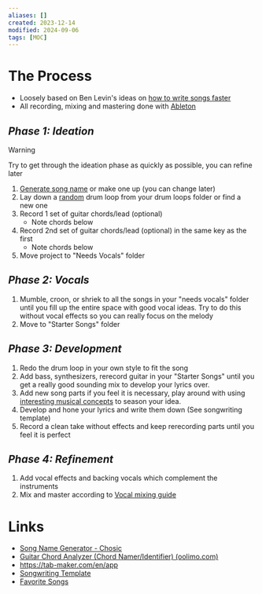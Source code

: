 ```yaml
---
aliases: []
created: 2023-12-14
modified: 2024-09-06
tags: [MOC]
---
```


# **The Process**

- Loosely based on Ben Levin's ideas on [how to write songs faster](https://www.youtube.com/watch?v=siJeW_HiH7c)
- All recording, mixing and mastering done with [Ableton](https://www.ableton.com/)

## *Phase 1: Ideation*

> [!WARNING]
> Try to get through the ideation phase as quickly as possible, you can refine later

1. [Generate song name](https://www.chosic.com/song-name-generator-by-genre-and-mood/) or make one up (you can change later)
2. Lay down a [random](https://www.bing.com/search?pglt=161&q=random+number+generator&cvid=a4e7f9182f8741daa550952d0aa61475&gs_lcrp=EgZjaHJvbWUqBggAEAAYQDIGCAAQABhAMgYIARAAGEAyBggCEAAYQDIGCAMQABhAMgYIBBAAGEAyBggFEAAYQDIGCAYQABhAMgYIBxAAGEAyBggIEAAYQNIBCDI4NzFqMGoxqAIAsAIA&FORM=ANNTA1&PC=U531) drum loop from your drum loops folder or find a new one
3. Record 1 set of guitar chords/lead (optional)
	- Note chords below
4. Record 2nd set of guitar chords/lead (optional) in the same key as the first
	- Note chords below
5. Move project to "Needs Vocals" folder

## *Phase 2: Vocals*

1. Mumble, croon, or shriek to all the songs in your "needs vocals" folder until you fill up the entire space with good vocal ideas. Try to do this without vocal effects so you can really focus on the melody
2. Move to "Starter Songs" folder

## *Phase 3: Development*

1. Redo the drum loop in your own style to fit the song
2. Add bass, synthesizers, rerecord guitar in your "Starter Songs" until you get a really good sounding mix to develop your lyrics over.
3. Add new song parts if you feel it is necessary, play around with using [interesting musical concepts](https://www.youtube.com/watch?v=GXxX013s1Vk) to season your idea. 
4. Develop and hone your lyrics and write them down (See songwriting template)
5. Record a clean take without effects and keep rerecording parts until you feel it is perfect

## *Phase 4: Refinement*

1. Add vocal effects and backing vocals which complement the instruments
2. Mix and master according to [Vocal mixing guide](../../PKM-Public/2AREAS/MUSIC/Vocal%20mixing%20guide.md)

# Links

- [Song Name Generator - Chosic](https://www.chosic.com/song-name-generator-by-genre-and-mood/)
- [Guitar Chord Analyzer (Chord Namer/Identifier) (oolimo.com)](https://www.oolimo.com/en/guitar-chords/analyze#:~:text=Enter%20your%20guitar%20chord%20into%20the%20virtual%20fretboard.%20The%20chord)
- https://tab-maker.com/en/app
- [Songwriting Template](../../../3RESOURCES/TEMPLATES/Songwriting%20Template.md)
- [Favorite Songs](Favorite%20Songs.md)
